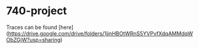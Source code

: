 # 740-project

Traces can be found [here] (https://drive.google.com/drive/folders/1jjnHBOtWRnS5YVPvfXdqAMMdqWObZGjW?usp=sharing)
